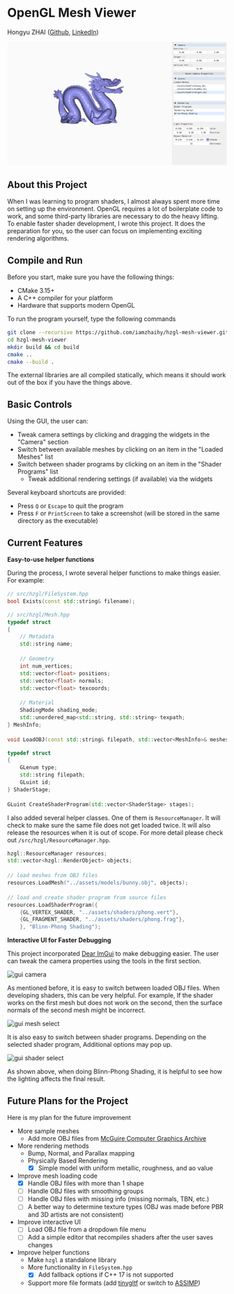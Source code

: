 # OpenGL Mesh Viewer

Hongyu ZHAI ([Github](https://github.com/iamzhaihy), [LinkedIn](https://www.linkedin.com/in/hongyu-zhai-34b961139/))

![Main UI](./results/main-ui.png)

## About this Project
When I was learning to program shaders, I almost always spent more time on setting up the environment. OpenGL requires a lot of boilerplate code to work, and some third-party libraries are necessary to do the heavy lifting. To enable faster shader development, I wrote this project. It does the preparation for you, so the user can focus on implementing exciting rendering algorithms.

## Compile and Run
Before you start, make sure you have the following things:
- CMake 3.15+
- A C++ compiler for your platform
- Hardware that supports modern OpenGL

To run the program yourself, type the following commands
```bash
git clone --recursive https://github.com/iamzhaihy/hzgl-mesh-viewer.git
cd hzgl-mesh-viewer
mkdir build && cd build
cmake ..
cmake --build .
```

The external libraries are all compiled statically, which means it should work out of the box if you have the things above.

## Basic Controls

Using the GUI, the user can:

- Tweak camera settings by clicking and dragging the widgets in the "Camera" section
- Switch between available meshes by clicking on an item in the "Loaded Meshes" list
- Switch between shader programs by clicking on an item in the "Shader Programs" list
  - Tweak additional rendering settings (if available) via the widgets

Several keyboard shortcuts are provided:

- Press `Q` or `Escape` to quit the program
- Press `F` or `PrintScreen` to take a screenshot (will be stored in the same directory as the executable)

## Current Features

**Easy-to-use helper functions**

During the process, I wrote several helper functions to make things easier. For example:
```c++
// src/hzgl/FileSystem.hpp
bool Exists(const std::string& filename);
```

```c++
// src/hzgl/Mesh.hpp
typedef struct
{
    // Metadata
    std::string name;

    // Geometry
    int num_vertices;
    std::vector<float> positions;
    std::vector<float> normals;
    std::vector<float> texcoords;

    // Material
    ShadingMode shading_mode;
    std::unordered_map<std::string, std::string> texpath;
} MeshInfo;

void LoadOBJ(const std::string& filepath, std::vector<MeshInfo>& meshes);
```

```c++
typedef struct
{
    GLenum type;
    std::string filepath;
    GLuint id;
} ShaderStage;

GLuint CreateShaderProgram(std::vector<ShaderStage> stages);
```

I also added several helper classes. One of them is `ResourceManager`. It will check to make sure the same file does not get loaded twice. It will also release the resources when it is out of scope. For more detail please check out `/src/hzgl/ResourceManager.hpp`.

```c++
hzgl::ResourceManager resources;
std::vector<hzgl::RenderObject> objects;

// load meshes from OBJ files
resources.LoadMesh("../assets/models/bunny.obj", objects);

// load and create shader program from source files
resources.LoadShaderProgram({
    {GL_VERTEX_SHADER, "../assets/shaders/phong.vert"},
    {GL_FRAGMENT_SHADER, "../assets/shaders/phong.frag"},
    }, "Blinn-Phong Shading");
```

**Interactive UI for Faster Debugging**

This project incorporated [Dear ImGui](https://github.com/ocornut/imgui) to make debugging easier. The user can tweak the camera properties using the tools in the first section.

![gui camera](./results/gui-camera.gif)

As mentioned before, it is easy to switch between loaded OBJ files. When developing shaders, this can be very helpful. For example, If the shader works on the first mesh but does not work on the second, then the surface normals of the second mesh might be incorrect.

![gui mesh select](./results/gui-mesh-select.gif)

It is also easy to switch between shader programs. Depending on the selected shader program, Additional options may pop up. 

![gui shader select](./results/gui-shader-select.gif)

As shown above, when doing Blinn-Phong Shading, it is helpful to see how the lighting affects the final result.



## Future Plans for the Project

Here is my plan for the future improvement

- More sample meshes
  - Add more OBJ files from [McGuire Computer Graphics Archive](http://casual-effects.com/data/index.html)
- More rendering methods
  - Bump, Normal, and Parallax mapping 
  - Physically Based Rendering
    - [x] Simple model with uniform metallic, roughness, and ao value
- Improve mesh loading code
  - [x] Handle OBJ files with more than 1 shape
  - [ ] Handle OBJ files with smoothing groups
  - [ ] Handle OBJ files with missing info (missing normals, TBN, etc.)
  - [ ] A better way to determine texture types (OBJ was made before PBR and 3D artists are not consistent)
- Improve interactive UI
  - [ ] Load OBJ file from a dropdown file menu
  - [ ] Add a simple editor that recompiles shaders after the user saves changes
- Improve helper functions
  - Make `hzgl` a standalone library
  - More functionality in `FileSystem.hpp`
    - [x] Add fallback options if C++ 17 is not supported
  - Support more file formats (add [tinygltf](https://github.com/syoyo/tinygltf) or switch to [ASSIMP](https://github.com/assimp/assimp))
